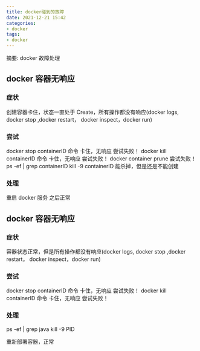 ```yaml
---
title: docker碰到的故障
date: 2021-12-21 15:42
categories:
- docker
tags:
- docker
---
```

  
  
摘要: docker 故障处理
<!-- more -->

## docker 容器无响应
### 症状
创建容器卡住，状态一直处于 Create，所有操作都没有响应(docker logs, docker stop ,docker restart， docker inspect，docker run)

### 尝试
docker stop containerID 命令 卡住，无响应 尝试失败！
docker kill containerID 命令 卡住，无响应 尝试失败！
docker container prune  尝试失败！
ps -ef | grep containerID
kill -9 containerID     能杀掉，但是还是不能创建

### 处理
重启 docker 服务 之后正常


## docker 容器无响应
### 症状
容器状态正常，但是所有操作都没有响应(docker logs, docker stop ,docker restart， docker inspect，docker run)

### 尝试
docker stop containerID 命令 卡住，无响应 尝试失败！
docker kill containerID 命令 卡住，无响应 尝试失败！

### 处理
ps -ef | grep java
kill -9 PID 

重新部署容器，正常

